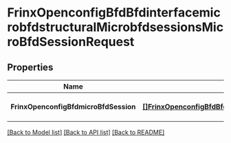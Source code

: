 # FrinxOpenconfigBfdBfdinterfacemicrobfdstructuralMicrobfdsessionsMicroBfdSessionRequest

## Properties
Name | Type | Description | Notes
------------ | ------------- | ------------- | -------------
**FrinxOpenconfigBfdmicroBfdSession** | [**[]FrinxOpenconfigBfdBfdinterfacemicrobfdstructuralMicrobfdsessionsMicroBfdSession**](frinx.openconfig.bfd.bfdinterfacemicrobfdstructural.microbfdsessions.MicroBfdSession.md) |  | [optional] [default to null]

[[Back to Model list]](../README.md#documentation-for-models) [[Back to API list]](../README.md#documentation-for-api-endpoints) [[Back to README]](../README.md)


